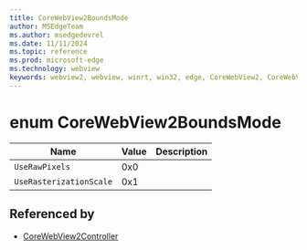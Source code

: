 ```yaml
---
title: CoreWebView2BoundsMode
author: MSEdgeTeam
ms.author: msedgedevrel
ms.date: 11/11/2024
ms.topic: reference
ms.prod: microsoft-edge
ms.technology: webview
keywords: webview2, webview, winrt, win32, edge, CoreWebView2, CoreWebView2Controller, browser control, edge html, CoreWebView2BoundsMode
---
```


# enum CoreWebView2BoundsMode

| Name |  Value | Description |
|--|--|--|
|`UseRawPixels` | 0x0  |  |
|`UseRasterizationScale` | 0x1  |  |


## Referenced by

- [CoreWebView2Controller](corewebview2controller.md)
